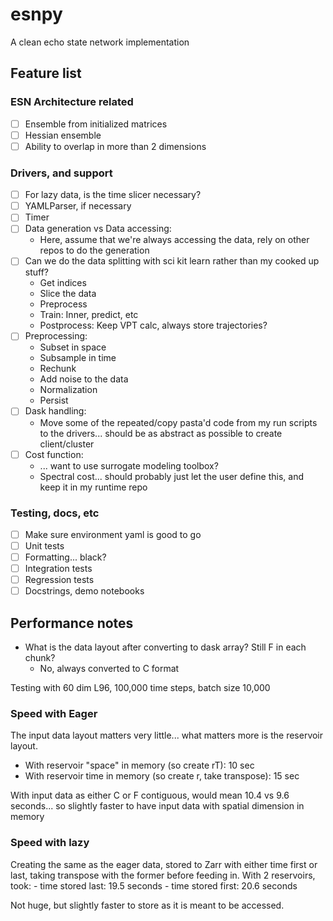 # esnpy
A clean echo state network implementation

## Feature list

### ESN Architecture related

- [ ] Ensemble from initialized matrices
- [ ] Hessian ensemble
- [ ] Ability to overlap in more than 2 dimensions

### Drivers, and support

- [ ] For lazy data, is the time slicer necessary?
- [ ] YAMLParser, if necessary
- [ ] Timer
- [ ] Data generation vs Data accessing:
    - Here, assume that we're always accessing the data, rely on other repos to
      do the generation
- [ ] Can we do the data splitting with sci kit learn rather than my cooked up
  stuff?
    - Get indices
    - Slice the data
    - Preprocess
    - Train: Inner, predict, etc
    - Postprocess: Keep VPT calc, always store trajectories?
- [ ] Preprocessing:
    - Subset in space
    - Subsample in time
    - Rechunk
    - Add noise to the data
    - Normalization
    - Persist
- [ ] Dask handling:
    - Move some of the repeated/copy pasta'd code from my run scripts to the
      drivers... should be as abstract as possible to create client/cluster
- [ ] Cost function:
    - ... want to use surrogate modeling toolbox?
    - Spectral cost... should probably just let the user define this, and keep
      it in my runtime repo

### Testing, docs, etc

- [ ] Make sure environment yaml is good to go
- [ ] Unit tests
- [ ] Formatting... black?
- [ ] Integration tests
- [ ] Regression tests
- [ ] Docstrings, demo notebooks

## Performance notes

- What is the data layout after converting to dask array? Still F in each chunk?
    * No, always converted to C format

Testing with 60 dim L96, 100,000 time steps, batch size 10,000

###  Speed with Eager

The input data layout matters very little... what matters more is the
reservoir layout.
  - With reservoir "space" in memory (so create rT): 10 sec
  - With reservoir time in memory (so create r, take transpose): 15 sec

With input data as either C or F contiguous, would mean 10.4 vs 9.6 seconds...
so slightly faster to have input data with spatial dimension in memory

### Speed with lazy

Creating the same as the eager data, stored to Zarr with either time first or
last, taking transpose with the former before feeding in.
With 2 reservoirs, took:
    - time stored last: 19.5 seconds
    - time stored first: 20.6 seconds

Not huge, but slightly faster to store as it is meant to be accessed.
